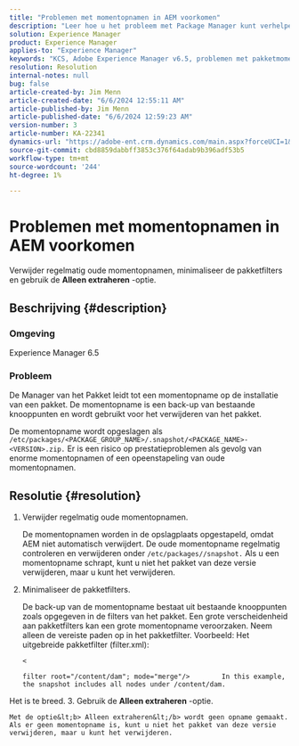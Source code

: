 ```yaml
---
title: "Problemen met momentopnamen in AEM voorkomen"
description: "Leer hoe u het probleem met Package Manager kunt verhelpen waarbij de momentopname een back-up is van bestaande knooppunten en wordt gebruikt voor het verwijderen van het pakket."
solution: Experience Manager
product: Experience Manager
applies-to: "Experience Manager"
keywords: "KCS, Adobe Experience Manager v6.5, problemen met pakketmomentopnamen, AEM v6.5, Problemen oplossen"
resolution: Resolution
internal-notes: null
bug: false
article-created-by: Jim Menn
article-created-date: "6/6/2024 12:55:11 AM"
article-published-by: Jim Menn
article-published-date: "6/6/2024 12:59:23 AM"
version-number: 3
article-number: KA-22341
dynamics-url: "https://adobe-ent.crm.dynamics.com/main.aspx?forceUCI=1&pagetype=entityrecord&etn=knowledgearticle&id=ec39a067-9f23-ef11-840b-6045bd006268"
source-git-commit: cbd8859dabbff3853c376f64adab9b396adf53b5
workflow-type: tm+mt
source-wordcount: '244'
ht-degree: 1%

---
```


# Problemen met momentopnamen in AEM voorkomen


Verwijder regelmatig oude momentopnamen, minimaliseer de pakketfilters en gebruik de <b>Alleen extraheren</b> -optie.

## Beschrijving {#description}


### <b>Omgeving</b>

Experience Manager 6.5



### <b>Probleem</b>

De Manager van het Pakket leidt tot een momentopname op de installatie van een pakket. De momentopname is een back-up van bestaande knooppunten en wordt gebruikt voor het verwijderen van het pakket.

De momentopname wordt opgeslagen als `/etc/packages/<PACKAGE_GROUP_NAME>/.snapshot/<PACKAGE_NAME>-<VERSION>.zip.` Er is een risico op prestatieproblemen als gevolg van enorme momentopnamen of een opeenstapeling van oude momentopnamen.


## Resolutie {#resolution}


1. Verwijder regelmatig oude momentopnamen.

   De momentopnamen worden in de opslagplaats opgestapeld, omdat AEM niet automatisch verwijdert. De oude momentopname regelmatig controleren en verwijderen onder `/etc/packages//snapshot.` Als u een momentopname schrapt, kunt u niet het pakket van deze versie verwijderen, maar u kunt het verwijderen.


2. Minimaliseer de pakketfilters.

   De back-up van de momentopname bestaat uit bestaande knooppunten zoals opgegeven in de filters van het pakket. Een grote verscheidenheid aan pakketfilters kan een grote momentopname veroorzaken. Neem alleen de vereiste paden op in het pakketfilter. Voorbeeld: Het uitgebreide pakketfilter (filter.xml):



   `<`


   ```
   filter root="/content/dam"; mode="merge"/>        In this example, the snapshot includes all nodes under /content/dam.
   ```

Het is te breed.
3. Gebruik de <b>Alleen extraheren</b> -optie.

    Met de optie&lt;b> Alleen extraheren&lt;/b> wordt geen opname gemaakt. Als er geen momentopname is, kunt u niet het pakket van deze versie verwijderen, maar u kunt het verwijderen.
    

